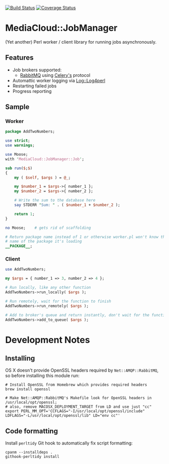 [![Build Status](https://travis-ci.org/berkmancenter/p5-MediaCloud-JobManager.svg?branch=develop)](https://travis-ci.org/berkmancenter/p5-MediaCloud-JobManager) [![Coverage Status](https://coveralls.io/repos/github/berkmancenter/p5-MediaCloud-JobManager/badge.svg?branch=develop)](https://coveralls.io/github/berkmancenter/p5-MediaCloud-JobManager)

# MediaCloud::JobManager

(Yet another) Perl worker / client library for running jobs asynchronously.

## Features

* Job brokers supported:
    * [RabbitMQ](https://www.rabbitmq.com/) using [Celery's](http://www.celeryproject.org/) protocol
* Automattic worker logging via [Log::Log4perl](http://search.cpan.org/~mschilli/Log-Log4perl/)
* Restarting failed jobs
* Progress reporting

## Sample

### Worker

```perl
package AddTwoNumbers;

use strict;
use warnings;

use Moose;
with 'MediaCloud::JobManager::Job';

sub run($;$)
{
    my ( $self, $args ) = @_;

    my $number_1 = $args->{ number_1 };
    my $number_2 = $args->{ number_2 };

    # Write the sum to the database here
    say STDERR "Sum: " . ( $number_1 + $number_2 );

    return 1;
}

no Moose;    # gets rid of scaffolding

# Return package name instead of 1 or otherwise worker.pl won't know the
# name of the package it's loading
__PACKAGE__;
```

### Client

```perl
use AddTwoNumbers;

my $args = { number_1 => 3, number_2 => 4 };

# Run locally, like any other function
AddTwoNumbers->run_locally( $args );

# Run remotely, wait for the function to finish
AddTwoNumbers->run_remotely( $args );

# Add to broker's queue and return instantly, don't wait for the function to finish
AddTwoNumbers->add_to_queue( $args );
```


# Development Notes

## Installing

OS X doesn't provide OpenSSL headers required by `Net::AMQP::RabbitMQ`, so before installing this module run:

    # Install OpenSSL from Homebrew which provides required headers
    brew install openssl

    # Make Net::AMQP::RabbitMQ's Makefile look for OpenSSL headers in /usr/local/opt/openssl;
    # also, remove MACOSX_DEPLOYMENT_TARGET from LD and use just "cc"
    export PERL_MM_OPT='CCFLAGS="-I/usr/local/opt/openssl/include" LDFLAGS="-L/usr/local/opt/openssl/lib" LD="env cc"'


## Code formatting

Install `perltidy` Git hook to automatically fix script formatting:

    cpanm --installdeps .
    githook-perltidy install
